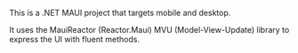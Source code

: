 
This is a .NET MAUI project that targets mobile and desktop. 

It uses the MauiReactor (Reactor.Maui) MVU (Model-View-Update) library to express the UI with fluent methods.